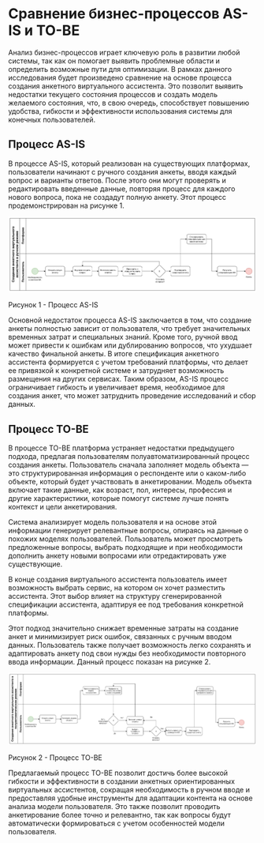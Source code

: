 # Сравнение бизнес-процессов AS-IS и TO-BE

Анализ бизнес-процессов играет ключевую роль в развитии любой системы, так как он помогает выявить проблемные области и определить возможные пути для оптимизации. В рамках данного исследования будет произведено сравнение на основе процесса создания анкетного виртуального ассистента. Это позволит выявить недостатки текущего состояния процессов и создать модель желаемого состояния, что, в свою очередь, способствует повышению удобства, гибкости и эффективности использования системы для конечных пользователей.

## Процесс AS-IS

В процессе AS-IS, который реализован на существующих платформах, пользователи начинают с ручного создания анкеты, вводя каждый вопрос и варианты ответов. После этого они могут проверять и редактировать введенные данные, повторяя процесс для каждого нового вопроса, пока не создадут полную анкету. Этот процесс продемонстрирован на рисунке 1.

![as is](./Картинки/as-is.png)

Рисунок 1 - Процесс AS-IS

Основной недостаток процесса AS-IS заключается в том, что создание анкеты полностью зависит от пользователя, что требует значительных временных затрат и специальных знаний. Кроме того, ручной ввод может привести к ошибкам или дублированию вопросов, что ухудшает качество финальной анкеты. В итоге спецификация анкетного ассистента формируется с учетом требований платформы, что делает ее привязкой к конкретной системе и затрудняет возможность размещения на других сервисах. Таким образом, AS-IS процесс ограничивает гибкость и увеличивает время, необходимое для создания анкет, что может затруднить проведение исследований и сбор данных.

## Процесс TO-BE

В процессе TO-BE платформа устраняет недостатки предыдущего подхода, предлагая пользователям полуавтоматизированный процесс создания анкеты. Пользователь сначала заполняет модель объекта — это структурированная информация о респонденте или о каком-либо объекте, который будет участвовать в анкетировании. Модель объекта включает такие данные, как возраст, пол, интересы, профессия и другие характеристики, которые помогут системе лучше понять контекст и цели анкетирования.

Система анализирует модель пользователя и на основе этой информации генерирует релевантные вопросы, опираясь на данные о похожих моделях пользователей. Пользователь может просмотреть предложенные вопросы, выбрать подходящие и при необходимости дополнить анкету новыми вопросами или отредактировать уже существующие.

В конце создания виртуального ассистента пользователь имеет возможность выбрать сервис, на котором он хочет разместить ассистента. Этот выбор влияет на структуру сгенерированной спецификации ассистента, адаптируя ее под требования конкретной платформы.

Этот подход значительно снижает временные затраты на создание анкет и минимизирует риск ошибок, связанных с ручным вводом данных. Пользователь также получает возможность легко сохранять и адаптировать анкету под свои нужды без необходимости повторного ввода информации. Данный процесс показан на рисунке 2.

![to be](./Картинки/to-be.png)

Рисунок 2 - Процесс TO-BE

Предлагаемый процесс TO-BE позволит достичь более высокой гибкости и эффективности в создании анкетных ориентированных виртуальных ассистентов, сокращая необходимость в ручном вводе и предоставляя удобные инструменты для адаптации контента на основе анализа модели пользователя. Это также позволит проводить анкетирование более точно и релевантно, так как вопросы будут автоматически формироваться с учетом особенностей модели пользователя.
